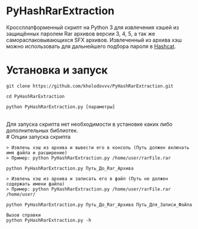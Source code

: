 # PyHashRarExtraction

Кроссплатформенный скрипт на Python 3 для извлечения хэшей из защищённых паролем Rar архивов версии 3, 4, 5, а так же самораспаковывающихся SFX архивов. Извлеченный из архива хэш можно использовать для дальнейшего подбора пароля в [Hashcat](https://hashcat.net/hashcat/).
<br>
# Установка и запуск
``` 
git clone https://github.com/kholodovvv/PyHashRarExtraction.git

cd PyHashRarExtraction

python PyHashRarExtraction.py [параметры]
``` 
<br>
Для запуска скрипта нет необходимости в установке каких либо дополнительных библиотек.
<br>
# Опции запуска скрипта

```
> Извлечь хэш из архива и вывести его в консоль (Путь должен включать имя файла и расширение)
> Пример: python PyHashRarExtraction.py /home/user/rarFile.rar

python PyHashRarExtraction.py Путь_До_Rar_Архива

> Извлечь хэш из архива и записать его в файл (Путь не должен содержать имени файла)
> Пример: python PyHashRarExtraction.py /home/user/rarFile.rar /home/user/ 

python PyHashRarExtraction.py Путь_До_Rar_Архива Путь_Для_Записи_Файла

Вызов справки
python PyHashRarExtraction.py -h
```